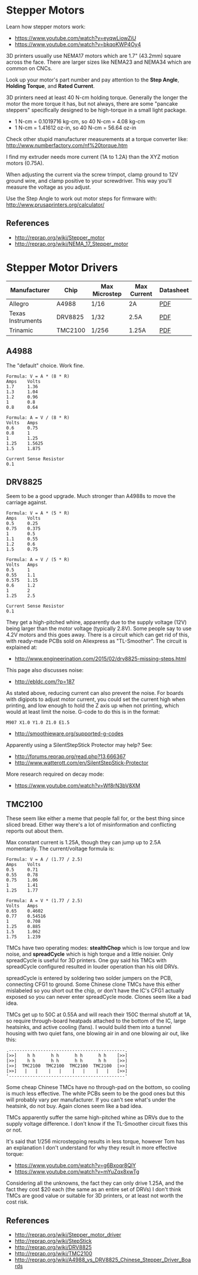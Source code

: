 # Stepper Motors

Learn how stepper motors work:

* https://www.youtube.com/watch?v=eyqwLiowZiU
* https://www.youtube.com/watch?v=bkqoKWP4Oy4

3D printers usually use NEMA17 motors which are 1.7" (43.2mm) square across the face. There are larger sizes like NEMA23 and NEMA34 which are common on CNCs.

Look up your motor's part number and pay attention to the **Step Angle**, **Holding Torque**, and **Rated Current**.

3D printers need at least 40 N-cm holding torque. Generally the longer the motor the more torque it has, but not always, there are some "pancake steppers" specifically designed to be high-torque in a small light package.

* 1 N-cm = 0.1019716 kg-cm, so 40 N-cm = 4.08 kg-cm
* 1 N-cm = 1.41612 oz-in, so 40 N-cm = 56.64 oz-in

Check other stupid manufacturer measurements at a torque converter like: http://www.numberfactory.com/nf%20torque.htm

I find my extruder needs more current (1A to 1.2A) than the XYZ motion motors (0.75A).

When adjusting the current via the screw trimpot, clamp ground to 12V ground wire, and clamp positive to your screwdriver. This way you'll measure the voltage as you adjust.

Use the Step Angle to work out motor steps for firmware with: http://www.prusaprinters.org/calculator/

## References

* http://reprap.org/wiki/Stepper_motor
* http://reprap.org/wiki/NEMA_17_Stepper_motor

# Stepper Motor Drivers

| Manufacturer      | Chip    | Max Microstep | Max Current | Datasheet |
|-------------------|---------|---------------|-------------|-----------|
| Allegro           | A4988   | 1/16          | 2A          | [PDF](http://www.allegromicro.com/~/media/Files/Datasheets/A4988-Datasheet.ashx?la=en) | 
| Texas Instruments | DRV8825 | 1/32          | 2.5A        | [PDF](www.ti.com/lit/ds/symlink/drv8825.pdf) |
| Trinamic          | TMC2100 | 1/256         | 1.25A       | [PDF](https://www.trinamic.com/fileadmin/assets/Products/ICs_Documents/TMC2100_datasheet.pdf) |

## A4988

The "default" choice. Work fine.

~~~
Formula: V = A * (8 * R)
Amps    Volts
1.7     1.36
1.3     1.04
1.2     0.96
1       0.8
0.8     0.64
		
Formula: A = V / (8 * R)
Volts   Amps
0.6     0.75
0.8     1
1       1.25
1.25    1.5625
1.5     1.875
		
Current Sense Resistor		
0.1
~~~

## DRV8825

Seem to be a good upgrade. Much stronger than A4988s to move the carriage against.

~~~
Formula: V = A * (5 * R)		
Amps    Volts
0.5     0.25
0.75    0.375
1       0.5
1.1     0.55
1.2     0.6
1.5     0.75
		
Formula: A = V / (5 * R)		
Volts   Amps
0.5     1
0.55    1.1
0.575   1.15
0.6     1.2
1       2
1.25    2.5

Current Sense Resistor
0.1
~~~

They get a high-pitched whine, apparently due to the supply voltage (12V) being larger than the motor voltage (typically 2.8V). Some people say to use 4.2V motors and this goes away. There is a circuit which can get rid of this, with ready-made PCBs sold on Aliexpress as "TL-Smoother". The circuit is explained at:

* http://www.engineerination.com/2015/02/drv8825-missing-steps.html

This page also discusses noise:

* http://ebldc.com/?p=187

As stated above, reducing current can also prevent the noise. For boards with digipots to adjust motor current, you could set the current high when printing, and low enough to hold the Z axis up when not printing, which would at least limit the noise. G-code to do this is in the format:

~~~
M907 X1.0 Y1.0 Z1.0 E1.5
~~~

* http://smoothieware.org/supported-g-codes

Apparently using a SilentStepStick Protector may help? See:

* http://forums.reprap.org/read.php?13,666367
* http://www.watterott.com/en/SilentStepStick-Protector

More research required on decay mode:

* https://www.youtube.com/watch?v=Wf8rN3bV8XM

## TMC2100

These seem like either a meme that people fall for, or the best thing since sliced bread. Either way there's a lot of misinformation and conflicting reports out about them.

Max constant current is 1.25A, though they can jump up to 2.5A momentarily. The current/voltage formula is:

~~~
Formula: V = A / (1.77 / 2.5)		
Amps	Volts
0.5     0.71
0.55    0.78
0.75    1.06
1       1.41
1.25    1.77
		
Formula: A = V * (1.77 / 2.5)		
Volts	Amps
0.65    0.4602
0.77    0.54516
1       0.708
1.25    0.885
1.5     1.062
1.75    1.239
~~~

TMCs have two operating modes: **stealthChop** which is low torque and low noise, and **spreadCycle** which is high torque and a little noisier. Only spreadCycle is useful for 3D printers. One guy said his TMCs with spreadCycle configured resulted in louder operation than his old DRVs.

spreadCycle is entered by soldering two solder jumpers on the PCB, connecting CFG1 to ground. Some Chinese clone TMCs have this either mislabeled so you short out the chip, or don't have the IC's CFG1 actually exposed so you can never enter spreadCycle mode. Clones seem like a bad idea.

TMCs get up to 50C at 0.55A and will reach their 150C thermal shutoff at 1A, so require through-board heatpads attached to the bottom of the IC, large heatsinks, and active cooling (fans). I would build them into a tunnel housing with two quiet fans, one blowing air in and one blowing air out, like this:

~~~
.--------------------------------------------.
[>>]    h h      h h      h h      h h    [>>]
[>>]    h h      h h      h h      h h    [>>]
[>>]  TMC2100  TMC2100  TMC2100  TMC2100  [>>]
[>>]   |   |    |   |    |   |    |   |   [>>]
'--------------------------------------------'
~~~

Some cheap Chinese TMCs have no through-pad on the bottom, so cooling is much less effective. The white PCBs seem to be the good ones but this will probably vary per manufacturer. If you can't see what's under the heatsink, do not buy. Again clones seem like a bad idea.

TMCs apparently suffer the same high-pitched whine as DRVs due to the supply voltage difference. I don't know if the TL-Smoother circuit fixes this or not.

It's said that 1/256 microstepping results in less torque, however Tom has an explanation I don't understand for why they result in more effective torque:

* https://www.youtube.com/watch?v=g6Bxoqr8QlY
* https://www.youtube.com/watch?v=mYuZqx8xwTg

Considering all the unknowns, the fact they can only drive 1.25A, and the fact they cost $20 each (the same as an entire set of DRVs) I don't think TMCs are good value or suitable for 3D printers, or at least not worth the cost risk.

## References

* http://reprap.org/wiki/Stepper_motor_driver
* http://reprap.org/wiki/StepStick
* http://reprap.org/wiki/DRV8825
* http://reprap.org/wiki/TMC2100
* http://reprap.org/wiki/A4988_vs_DRV8825_Chinese_Stepper_Driver_Boards
